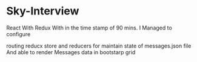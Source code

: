 # Sky-Interview
React With Redux
With in the time stamp of 90 mins. I Managed to configure 

routing
reducx store and reducers for maintain state of messages.json file
And able to render Messages data in bootstarp grid


